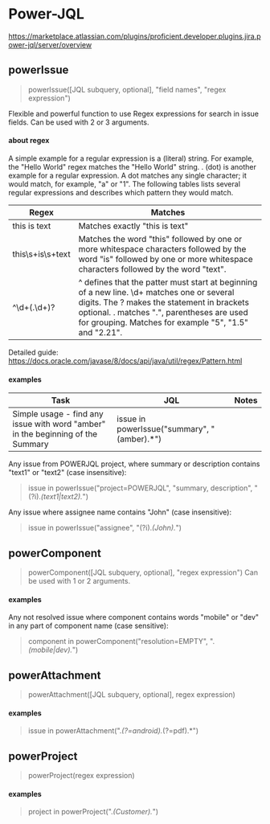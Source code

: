 # Power-JQL
https://marketplace.atlassian.com/plugins/proficient.developer.plugins.jira.power-jql/server/overview

## powerIssue
> powerIssue([JQL subquery, optional], "field names", "regex expression")

Flexible and powerful function to use Regex expressions for search in issue fields.
Can be used with 2 or 3 arguments.

#### about regex
A simple example for a regular expression is a (literal) string. For example, the "Hello World" regex matches the "Hello World" string.
. (dot) is another example for a regular expression. A dot matches any single character; it would match, for example, "a" or "1".
The following tables lists several regular expressions and describes which pattern they would match.

| Regex | Matches |
| ------------- | ------------- |
| this is text  | Matches exactly "this is text"  |
| this\s+is\s+text | Matches the word "this" followed by one or more whitespace characters followed by the word "is" followed by one or more whitespace characters followed by the word "text". |
| ^\d+(\.\d+)? | ^ defines that the patter must start at beginning of a new line. \d+ matches one or several digits. The ? makes the statement in brackets optional. \. matches ".", parentheses are used for grouping. Matches for example "5", "1.5" and "2.21". |
Detailed guide: https://docs.oracle.com/javase/8/docs/api/java/util/regex/Pattern.html

#### examples
| Task | JQL | Notes |
| ------------- | ------------- | ------------- |
| Simple usage - find any issue with word "amber" in the beginning of the Summary | issue in powerIssue("summary", "(amber).*") | |


Any issue from POWERJQL project, where summary or description contains "text1" or "text2" (case insensitive):
> issue in powerIssue("project=POWERJQL", "summary, description", "(?i).*(text1|text2).*")


Any issue where assignee name contains "John" (case insensitive):
> issue in powerIssue("assignee", "(?i).*(John).*")


## powerComponent
> powerComponent([JQL subquery, optional], "regex expression")
Can be used with 1 or 2 arguments.

#### examples
Any not resolved issue where component contains words "mobile" or "dev" in any part of component name (case sensitive):
> component in powerComponent("resolution=EMPTY", ".*(mobile|dev).*")

## powerAttachment
> powerAttachment([JQL subquery, optional], regex expression)

#### examples
> issue in powerAttachment(".*(?=android).*(?=pdf).*")

## powerProject
> powerProject(regex expression)

#### examples
> project in powerProject(".*(Customer).*")
